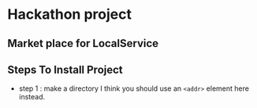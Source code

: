 # Hackathon project
## Market place for LocalService

## Steps To Install  Project 

* step 1 : make a directory 
I think you should use an
`<addr>` element here instead.
